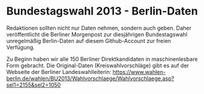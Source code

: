 Bundestagswahl 2013 - Berlin-Daten
============

Redaktionen sollten nicht nur Daten nehmen, sondern auch geben. Daher veröffentlicht die Berliner Morgenpost zur diesjährigen Bundestagswahl unregelmäßig Berlin-Daten auf diesem Github-Account zur freien Verfügung.

Zu Beginn haben wir alle 150 Berliner Direktkandidaten in maschinenlesbare Form gebracht. Die Original-Daten (Kreiswahlvorschläge) gibt es auf der Webseite der Berliner Landeswahlleiterin: https://www.wahlen-berlin.de/wahlen/BU2013/Wahlvorschlaege/Wahlvorschlaege.asp?sel1=2155&sel2=1050

